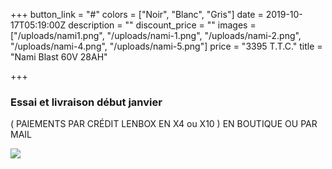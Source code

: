 +++
button_link = "#"
colors = ["Noir", "Blanc", "Gris"]
date = 2019-10-17T05:19:00Z
description = ""
discount_price = ""
images = ["/uploads/nami1.png", "/uploads/nami-1.png", "/uploads/nami-2.png", "/uploads/nami-4.png", "/uploads/nami-5.png"]
price = "3395 T.T.C."
title = "Nami Blast 60V 28AH"

+++
### Essai et livraison début janvier

( PAIEMENTS PAR CRÉDIT LENBOX EN X4 ou X10 ) EN BOUTIQUE OU PAR MAIL 

![](/uploads/sans-titre-6.png)